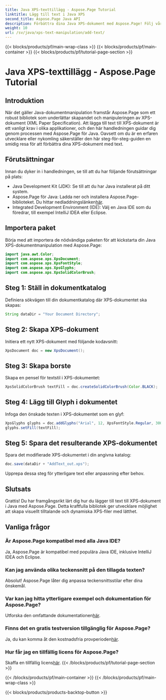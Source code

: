 ```yaml
---
title: Java XPS-texttillägg - Aspose.Page Tutorial
linktitle: Lägg till text i Java XPS
second_title: Aspose.Page Java API
description: Förbättra dina Java XPS-dokument med Aspose.Page! Följ vår steg-för-steg-guide för att lägga till text utan ansträngning. Lyft dina färdigheter i dokumenthantering idag.
weight: 10
url: /sv/java/xps-text-manipulation/add-text/
---
```


{{< blocks/products/pf/main-wrap-class >}}
{{< blocks/products/pf/main-container >}}
{{< blocks/products/pf/tutorial-page-section >}}

# Java XPS-texttillägg - Aspose.Page Tutorial

## Introduktion
När det gäller Java-dokumentmanipulation framstår Aspose.Page som ett robust bibliotek som underlättar skapandet och manipuleringen av XPS-dokument (XML Paper Specification). Att lägga till text till XPS-dokument är ett vanligt krav i olika applikationer, och den här handledningen guidar dig genom processen med Aspose.Page för Java. Oavsett om du är en erfaren utvecklare eller nykomling säkerställer den här steg-för-steg-guiden en smidig resa för att förbättra dina XPS-dokument med text.
## Förutsättningar
Innan du dyker in i handledningen, se till att du har följande förutsättningar på plats:
- Java Development Kit (JDK): Se till att du har Java installerat på ditt system.
-  Aspose.Page för Java: Ladda ner och installera Aspose.Page-biblioteket. Du hittar nedladdningslänken[här](https://releases.aspose.com/page/java/).
- Integrated Development Environment (IDE): Välj en Java IDE som du föredrar, till exempel IntelliJ IDEA eller Eclipse.
## Importera paket
Börja med att importera de nödvändiga paketen för att kickstarta din Java XPS-dokumentmanipulation med Aspose.Page:
```java
import java.awt.Color;
import com.aspose.xps.XpsDocument;
import com.aspose.xps.XpsFontStyle;
import com.aspose.xps.XpsGlyphs;
import com.aspose.xps.XpsSolidColorBrush;
```
## Steg 1: Ställ in dokumentkatalog
Definiera sökvägen till din dokumentkatalog där XPS-dokumentet ska skapas:
```java
String dataDir = "Your Document Directory";
```
## Steg 2: Skapa XPS-dokument
Initiera ett nytt XPS-dokument med följande kodavsnitt:
```java
XpsDocument doc = new XpsDocument();
```
## Steg 3: Skapa borste
Skapa en pensel för textstil i XPS-dokumentet:
```java
XpsSolidColorBrush textFill = doc.createSolidColorBrush(Color.BLACK);
```
## Steg 4: Lägg till Glyph i dokumentet
Infoga den önskade texten i XPS-dokumentet som en glyf:
```java
XpsGlyphs glyphs = doc.addGlyphs("Arial", 12, XpsFontStyle.Regular, 300f, 450f, "Hello World!");
glyphs.setFill(textFill);
```
## Steg 5: Spara det resulterande XPS-dokumentet
Spara det modifierade XPS-dokumentet i din angivna katalog:
```java
doc.save(dataDir + "AddText_out.xps");
```
Upprepa dessa steg för ytterligare text eller anpassning efter behov.
## Slutsats
Grattis! Du har framgångsrikt lärt dig hur du lägger till text till XPS-dokument i Java med Aspose.Page. Detta kraftfulla bibliotek ger utvecklare möjlighet att skapa visuellt tilltalande och dynamiska XPS-filer med lätthet.
## Vanliga frågor
### Är Aspose.Page kompatibel med alla Java IDE?
Ja, Aspose.Page är kompatibel med populära Java IDE, inklusive IntelliJ IDEA och Eclipse.
### Kan jag använda olika teckensnitt på den tillagda texten?
Absolut! Aspose.Page låter dig anpassa teckensnittsstilar efter dina önskemål.
### Var kan jag hitta ytterligare exempel och dokumentation för Aspose.Page?
 Utforska den omfattande dokumentationen[här](https://reference.aspose.com/page/java/).
### Finns det en gratis testversion tillgänglig för Aspose.Page?
 Ja, du kan komma åt den kostnadsfria provperioden[här](https://releases.aspose.com/).
### Hur får jag en tillfällig licens för Aspose.Page?
 Skaffa en tillfällig licens[här](https://purchase.aspose.com/temporary-license/).
{{< /blocks/products/pf/tutorial-page-section >}}

{{< /blocks/products/pf/main-container >}}
{{< /blocks/products/pf/main-wrap-class >}}

{{< blocks/products/products-backtop-button >}}
